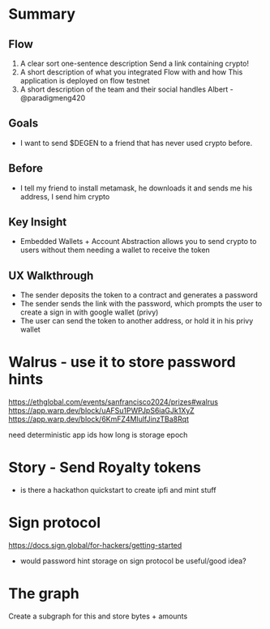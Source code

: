 # Summary
## Flow
1. A clear sort one-sentence description
Send a link containing crypto!
2. A short description of what you integrated Flow with and how
This application is deployed on flow testnet
3. A short description of the team and their social handles
Albert - @paradigmeng420

## Goals
- I want to send $DEGEN to a friend that has never used crypto before.
## Before
- I tell my friend to install metamask, he downloads it and sends me his address, I send him crypto
## Key Insight
- Embedded Wallets + Account Abstraction allows you to send crypto to users without them needing a wallet to receive the token
## UX Walkthrough
- The sender deposits the token to a contract and generates a password
- The sender sends the link with the password, which prompts the user to create a sign in with google wallet (privy)
- The user can send the token to another address, or hold it in his privy wallet

# Walrus - use it to store password hints
https://ethglobal.com/events/sanfrancisco2024/prizes#walrus
https://app.warp.dev/block/uAFSu1PWPJpS6iaGJk1XyZ
https://app.warp.dev/block/6KmFZ4MlulfJinzTBa8Rqt

need deterministic app ids
how long is storage epoch

# Story - Send Royalty tokens
- is there a hackathon quickstart to create ipfi and mint stuff

# Sign protocol
https://docs.sign.global/for-hackers/getting-started
- would password hint storage on sign protocol be useful/good idea?

# The graph
Create a subgraph for this and store bytes + amounts
